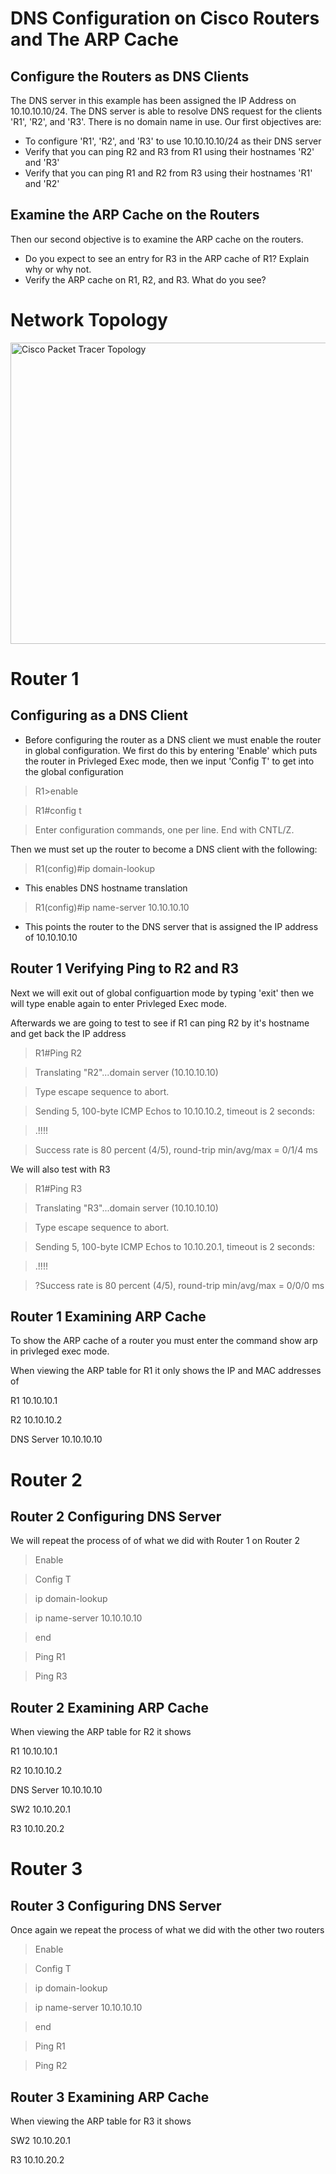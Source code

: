 # DNS Configuration on Cisco Routers and The ARP Cache

## Configure the Routers as DNS Clients
The DNS server in this example has been assigned the IP Address on 10.10.10.10/24. The DNS server is able to resolve DNS request for the clients 'R1', 'R2', and 'R3'. There is no domain name in use.
Our first objectives are:
- To configure 'R1', 'R2', and 'R3' to use 10.10.10.10/24 as their DNS server
-  Verify that you can ping R2 and R3 from R1 using their hostnames 'R2' and 'R3'
-  Verify that you can ping R1 and R2 from R3 using their hostnames 'R1' and 'R2'

## Examine the ARP Cache on the Routers
Then our second objective is to examine the ARP cache on the routers.
- Do you expect to see an entry for R3 in the ARP cache of R1? Explain why or why not.
- Verify the ARP cache on R1, R2, and R3. What do you see?

# Network Topology
<img width="760" height="482" alt="Cisco Packet Tracer Topology" src="https://github.com/user-attachments/assets/b67f581b-8bb0-44e3-be14-41b61827f611" />


# Router 1
## Configuring as a DNS Client
- Before configuring the router as a DNS client we must enable the router in global configuration. We first do this by entering 'Enable' which puts the router in Privleged Exec mode, then we input 'Config T' to get into the global configuration
>R1>enable

>R1#config t

>Enter configuration commands, one per line.  End with CNTL/Z.

Then we must set up the router to become a DNS client with the following: 
>R1(config)#ip domain-lookup
- This enables DNS hostname translation
>R1(config)#ip name-server 10.10.10.10
- This points the router to the DNS server that is assigned the IP address of 10.10.10.10

## Router 1 Verifying Ping to R2 and R3
Next we will exit out of global configuartion mode by typing 'exit' then we will type enable again to enter Privleged Exec mode.

Afterwards we are going to test to see if R1 can ping R2 by it's hostname and get back the IP address
>R1#Ping R2

>Translating "R2"...domain server (10.10.10.10)

>Type escape sequence to abort.

>Sending 5, 100-byte ICMP Echos to 10.10.10.2, timeout is 2 seconds:

>.!!!!

>Success rate is 80 percent (4/5), round-trip min/avg/max = 0/1/4 ms

We will also test with R3
>R1#Ping R3

>Translating "R3"...domain server (10.10.10.10)

>Type escape sequence to abort.

>Sending 5, 100-byte ICMP Echos to 10.10.20.1, timeout is 2 seconds:

>.!!!!

>?Success rate is 80 percent (4/5), round-trip min/avg/max = 0/0/0 ms

## Router 1 Examining ARP Cache
To show the ARP cache of a router you must enter the command show arp in privleged exec mode.

When viewing the ARP table for R1 it only shows the IP and MAC addresses of

R1 10.10.10.1

R2 10.10.10.2

DNS Server 10.10.10.10

# Router 2
## Router 2 Configuring DNS Server
We will repeat the process of of what we did with Router 1 on Router 2
>Enable

>Config T

>ip domain-lookup

>ip name-server 10.10.10.10

>end

>Ping R1

>Ping R3

## Router 2 Examining ARP Cache
When viewing the ARP table for R2 it shows

R1 10.10.10.1

R2 10.10.10.2

DNS Server 10.10.10.10

SW2 10.10.20.1

R3 10.10.20.2

# Router 3 
## Router 3 Configuring DNS Server
Once again we repeat the process of what we did with the other two routers
>Enable

>Config T

>ip domain-lookup

>ip name-server 10.10.10.10

>end

>Ping R1

>Ping R2

## Router 3 Examining ARP Cache
When viewing the ARP table for R3 it shows

SW2 10.10.20.1

R3 10.10.20.2

